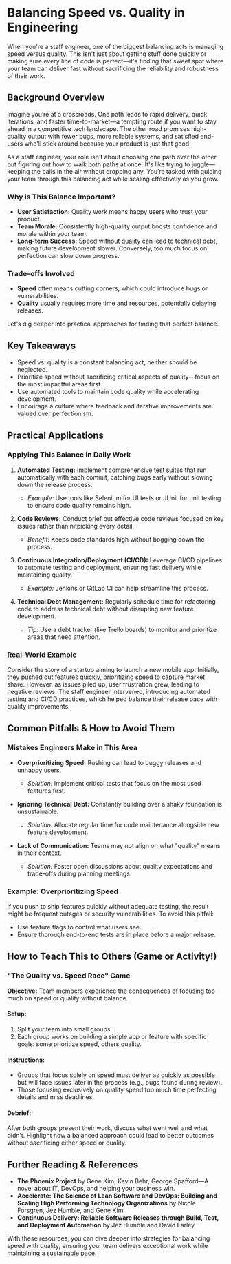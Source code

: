 # Balancing Speed vs. Quality in Engineering

When you're a staff engineer, one of the biggest balancing acts is managing speed versus quality. This isn't just about getting stuff done quickly or making sure every line of code is perfect—it's finding that sweet spot where your team can deliver fast without sacrificing the reliability and robustness of their work.

## Background Overview

Imagine you’re at a crossroads. One path leads to rapid delivery, quick iterations, and faster time-to-market—a tempting route if you want to stay ahead in a competitive tech landscape. The other road promises high-quality output with fewer bugs, more reliable systems, and satisfied end-users who'll stick around because your product is just that good.

As a staff engineer, your role isn't about choosing one path over the other but figuring out how to walk both paths at once. It's like trying to juggle—keeping the balls in the air without dropping any. You’re tasked with guiding your team through this balancing act while scaling effectively as you grow.

### Why is This Balance Important?

- **User Satisfaction:** Quality work means happy users who trust your product.
- **Team Morale:** Consistently high-quality output boosts confidence and morale within your team.
- **Long-term Success:** Speed without quality can lead to technical debt, making future development slower. Conversely, too much focus on perfection can slow down progress.

### Trade-offs Involved

- **Speed** often means cutting corners, which could introduce bugs or vulnerabilities.
- **Quality** usually requires more time and resources, potentially delaying releases.

Let's dig deeper into practical approaches for finding that perfect balance.

## Key Takeaways

- Speed vs. quality is a constant balancing act; neither should be neglected.
- Prioritize speed without sacrificing critical aspects of quality—focus on the most impactful areas first.
- Use automated tools to maintain code quality while accelerating development.
- Encourage a culture where feedback and iterative improvements are valued over perfectionism.

## Practical Applications

### Applying This Balance in Daily Work

1. **Automated Testing:** Implement comprehensive test suites that run automatically with each commit, catching bugs early without slowing down the release process.
   - *Example:* Use tools like Selenium for UI tests or JUnit for unit testing to ensure code quality remains high.

2. **Code Reviews:** Conduct brief but effective code reviews focused on key issues rather than nitpicking every detail.
   - *Benefit:* Keeps code standards high without bogging down the process.

3. **Continuous Integration/Deployment (CI/CD):** Leverage CI/CD pipelines to automate testing and deployment, ensuring fast delivery while maintaining quality.
   - *Example:* Jenkins or GitLab CI can help streamline this process.

4. **Technical Debt Management:** Regularly schedule time for refactoring code to address technical debt without disrupting new feature development.
   - *Tip:* Use a debt tracker (like Trello boards) to monitor and prioritize areas that need attention.

### Real-World Example

Consider the story of a startup aiming to launch a new mobile app. Initially, they pushed out features quickly, prioritizing speed to capture market share. However, as issues piled up, user frustration grew, leading to negative reviews. The staff engineer intervened, introducing automated testing and CI/CD practices, which helped balance their release pace with quality improvements.

## Common Pitfalls & How to Avoid Them

### Mistakes Engineers Make in This Area

- **Overprioritizing Speed:** Rushing can lead to buggy releases and unhappy users.
  - *Solution:* Implement critical tests that focus on the most used features first.

- **Ignoring Technical Debt:** Constantly building over a shaky foundation is unsustainable.
  - *Solution:* Allocate regular time for code maintenance alongside new feature development.

- **Lack of Communication:** Teams may not align on what "quality" means in their context.
  - *Solution:* Foster open discussions about quality expectations and trade-offs during planning meetings.

### Example: Overprioritizing Speed
If you push to ship features quickly without adequate testing, the result might be frequent outages or security vulnerabilities. To avoid this pitfall:
- Use feature flags to control what users see.
- Ensure thorough end-to-end tests are in place before a major release.

## How to Teach This to Others (Game or Activity!)

### "The Quality vs. Speed Race" Game

**Objective:** Team members experience the consequences of focusing too much on speed or quality without balance.

#### Setup:
1. Split your team into small groups.
2. Each group works on building a simple app or feature with specific goals: some prioritize speed, others quality.

#### Instructions:
- Groups that focus solely on speed must deliver as quickly as possible but will face issues later in the process (e.g., bugs found during review).
- Those focusing exclusively on quality spend too much time perfecting details and miss deadlines.

#### Debrief:
After both groups present their work, discuss what went well and what didn’t. Highlight how a balanced approach could lead to better outcomes without sacrificing either speed or quality.

## Further Reading & References

- **The Phoenix Project** by Gene Kim, Kevin Behr, George Spafford—A novel about IT, DevOps, and helping your business win.
- **Accelerate: The Science of Lean Software and DevOps: Building and Scaling High Performing Technology Organizations** by Nicole Forsgren, Jez Humble, and Gene Kim
- **Continuous Delivery: Reliable Software Releases through Build, Test, and Deployment Automation** by Jez Humble and David Farley

With these resources, you can dive deeper into strategies for balancing speed with quality, ensuring your team delivers exceptional work while maintaining a sustainable pace.